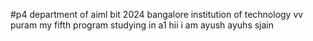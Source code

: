 
#p4
 department of aiml bit 2024
 bangalore institution of technology vv puram
 my fifth program 
 studying in a1
 hii i am ayush
 ayuhs sjain